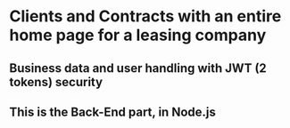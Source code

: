 # Clients and Contracts with an entire home page for a leasing company

## Business data and user handling with JWT (2 tokens) security

## This is the Back-End part, in Node.js
